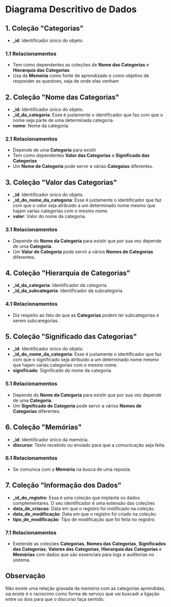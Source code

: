 # Diagrama Descritivo de Dados

## 1. **Coleção "Categorias"**

- **_id**: Identificador único do objeto.

### 1.1 Relacionamentos

- Tem como dependentes as coleções de **Nome das Categorias** e **Hierarquia das Categorias**
- Usa da **Memória** como fonte de aprendizado e como objetivo de responder as questoes, seja de onde elas venham

## 2. **Coleção "Nome das Categorias"**

- **_id**: Identificador único do objeto.
- **_id_da_categoria**: Esse é justamente o identificador que faz com que o nome seja parte de uma determinada categoria.
- **nome**: Nome da categoria.

### 2.1 Relacionamentos

- Depende de uma **Categoria** para existir
- Tem como dependentes **Valor das Categorias** e **Significado das Categorias**
- Um **Nome de Categoria** pode servir a várias **Categoias** diferentes.

## 3. **Coleção "Valor das Categorias"**

- **_id**: Identificador único do objeto.
- **_id_do_nome_da_categoria**: Esse é justamente o identificador que faz com que o valor seja atribuido a um determinado nome mesmo que hajam varias categorias com o mesmo nome.
- **valor**: Valor do nome da categoria.

### 3.1 Relacionamentos

- Depende do **Nome da Categoria** para existir que por sua vez depende de uma **Categoria**.
- Um **Valor de Categoria** pode servir a vários **Nomes de Categorias** diferentes.

## 4. **Coleção "Hierarquia de Categorias"**

- **_id_da_categoria**: Identificador da categoria.
- **_id_da_subcategoria**: Identificador da subcategoria.

### 4.1 Relacionamentos

- Diz respeito ao fato de que as **Categorias** podem ter subcategorias e serem subcaregorias.

## 5. **Coleção "Significado das Categorias"**

- **_id**: Identificador único do objeto.
- **_id_do_nome_da_categoria**: Esse é justamente o identificador que faz com que o significado seja atribuido a um determinado nome mesmo que hajam varias categorias com o mesmo nome.
- **significado**: Significado do nome da categoria.

### 5.1 Relacionamentos

- Depende do **Nome da Categoria** para existir que por sua vez depende de uma **Categoria**.
- Um **Significado de Categoria** pode servir a vários **Nomes de Categorias** diferentes.

## 6. **Coleção "Memórias"**

- **_id**: Identificador único da memória.
- **discurso**: Texto recebido ou enviado para que a comunicação seja feita.

### 6.1 Relacionamentos

- Se comunica com a **Memória** na busca de uma reposta.

## 7. **Coleção "Informação dos Dados"**

- **_id_do_registro**: Essa é uma coleção que implanta os dados complementares. O seu identificador é uma extensão das coleções
- **data_de_criacao**: Data em que o registro foi motificado na coleção.
- **data_de_modificação**: Data em que o registro foi criado na coleção.
- **tipo_de_modificação**: Tipo de modificação que foi feita no registro.

### 7.1 Relacionamentos

- Exetende as coleções **Categorias**, **Nomes das Categorias**, **Significados das Categorias**, **Valores das Categorias**, **Hierarquia das Categorias** e **Memórias** com dados que são essenciais para logs e auditorias no sistema.

## Observação

Não existe uma relação gravada da memória com as categorias aprendidas, oq existe é o raciocínio como forma de serviço que vai buscadr a ligação entre os dois para que o discurso faça sentido.
